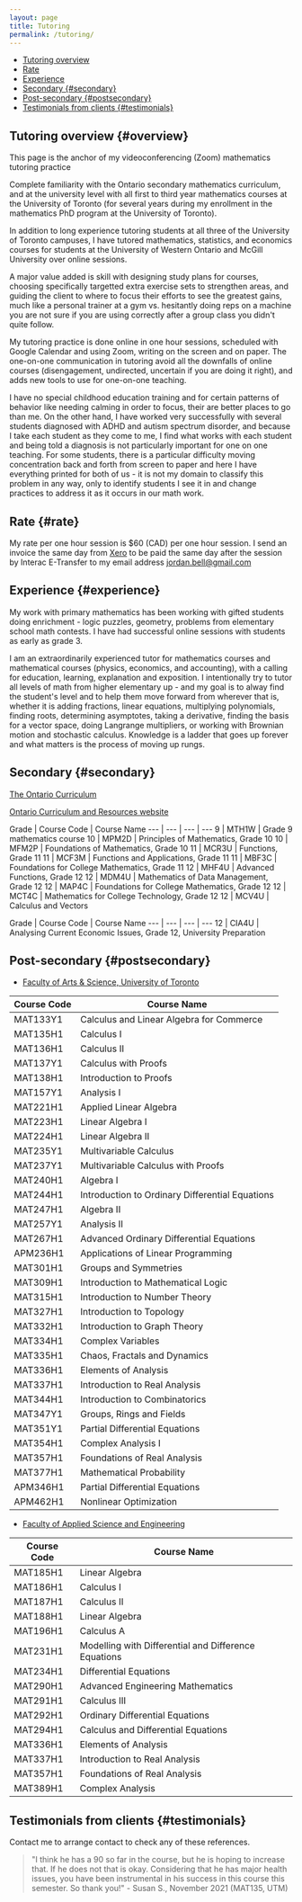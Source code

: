 ```yaml
---
layout: page
title: Tutoring
permalink: /tutoring/
---
```


- [Tutoring overview](#overview)
- [Rate](#rate)
- [Experience](#experience)
- [Secondary {#secondary}](#secondary)
- [Post-secondary {#postsecondary}](#postsecondary)
- [Testimonials from clients {#testimonials}](#testimonials)

## Tutoring overview {#overview}

This page is the anchor of my videoconferencing (Zoom) mathematics tutoring practice

Complete familiarity with the Ontario secondary mathematics curriculum, and at the university level with all first to third year mathematics courses at the University of Toronto (for several years during my enrollment in the mathematics PhD program at the University of Toronto).

In addition to long experience tutoring students at all three of the University of Toronto campuses, I have tutored mathematics, statistics, and economics courses for students at the University of Western Ontario and McGill University over online sessions.

A major value added is skill with designing study plans for courses, choosing specifically targetted extra exercise sets to strengthen areas, and guiding the client to where to focus their efforts to see the greatest gains, much like a personal trainer at a gym vs. hesitantly doing reps on a machine you are not sure if you are using correctly after a group class you didn't quite follow.

My tutoring practice is done online in one hour sessions, scheduled with Google Calendar and using Zoom, writing on the screen and on paper. The one-on-one communication in tutoring avoid all the downfalls of online courses (disengagement, undirected, uncertain if you are doing it right), and adds new tools to use for one-on-one teaching.

I have no special childhood education training and for certain patterns of behavior like needing calming in order to focus, their are better places to go than me. On the other hand, I have worked very successfully with several students diagnosed with ADHD and autism spectrum disorder, and because I take each student as they come to me, I find what works with each student and being told a diagnosis is not particularly important for one on one teaching. For some students, there is a particular difficulty moving concentration back and forth from screen to paper and here I have everything printed for both of us - it is not my domain to classify this problem in any way, only to identify students I see it in and change practices to address it as it occurs in our math work.


## Rate {#rate}

My rate per one hour session is \$60 (CAD) per one hour session. I send an invoice the same day from [Xero](https://www.xero.com/ca/) to be paid the same day after the session by Interac E-Transfer to my email address jordan.bell@gmail.com

## Experience {#experience}

My work with primary mathematics has been working with gifted students doing enrichment - logic puzzles, geometry, problems from elementary school math contests. I have had successful online sessions with students as early as grade 3.

I am an extraordinarily experienced tutor for mathematics courses and mathematical courses (physics, economics, and accounting), with a calling for education, learning, explanation and exposition. I intentionally try to tutor all levels of math from higher elementary up - and my goal is to alway find the student's level and to help them move forward from wherever that is, whether it is adding fractions, linear equations, multiplying polynomials, finding roots, determining asymptotes, taking a derivative, finding the basis for a vector space, doing Langrange multipliers, or working with Brownian motion and stochastic calculus. Knowledge is a ladder that goes up forever and what matters is the process of moving up rungs.


## Secondary {#secondary}

[The Ontario Curriculum](http://www.edu.gov.on.ca/eng/curriculum/secondary/index.html)

[Ontario Curriculum and Resources website](https://www.dcp.edu.gov.on.ca/en/curriculum/secondary-mathematics)

Grade | Course Code | Course Name
--- | --- | --- | ---
9 | MTH1W | Grade 9 mathematics course
10 | MPM2D | Principles of Mathematics, Grade 10
10 | MFM2P | Foundations of Mathematics, Grade 10
11 | MCR3U | Functions, Grade 11
11 | MCF3M | Functions and Applications, Grade 11
11 | MBF3C | Foundations for College Mathematics, Grade 11
12 | MHF4U | Advanced Functions, Grade 12
12 | MDM4U | Mathematics of Data Management, Grade 12
12 | MAP4C | Foundations for College Mathematics, Grade 12
12 | MCT4C | Mathematics for College Technology, Grade 12
12 | MCV4U | Calculus and Vectors

Grade | Course Code | Course Name
--- | --- | --- | ---
12 | CIA4U | Analysing Current Economic Issues, Grade 12, University Preparation

## Post-secondary {#postsecondary}

* [Faculty of Arts & Science, University of Toronto](https://artsci.calendar.utoronto.ca/)

Course Code | Course Name
--- | ---
MAT133Y1 | Calculus and Linear Algebra for Commerce
MAT135H1 | Calculus I
MAT136H1 | Calculus II
MAT137Y1 | Calculus with Proofs
MAT138H1 | Introduction to Proofs
MAT157Y1 | Analysis I
MAT221H1 | Applied Linear Algebra
MAT223H1 | Linear Algebra I
MAT224H1 | Linear Algebra II
MAT235Y1 | Multivariable Calculus
MAT237Y1 | Multivariable Calculus with Proofs
MAT240H1 | Algebra I
MAT244H1 | Introduction to Ordinary Differential Equations
MAT247H1 | Algebra II
MAT257Y1 | Analysis II
MAT267H1 | Advanced Ordinary Differential Equations
APM236H1 | Applications of Linear Programming
MAT301H1 | Groups and Symmetries
MAT309H1 | Introduction to Mathematical Logic
MAT315H1 | Introduction to Number Theory
MAT327H1 | Introduction to Topology
MAT332H1 | Introduction to Graph Theory
MAT334H1 | Complex Variables
MAT335H1 | Chaos, Fractals and Dynamics
MAT336H1 | Elements of Analysis
MAT337H1 | Introduction to Real Analysis
MAT344H1 | Introduction to Combinatorics
MAT347Y1 | Groups, Rings and Fields
MAT351Y1 | Partial Differential Equations
MAT354H1 | Complex Analysis I
MAT357H1 | Foundations of Real Analysis
MAT377H1 | Mathematical Probability
APM346H1 | Partial Differential Equations
APM462H1 | Nonlinear Optimization

* [Faculty of Applied Science and Engineering](https://undergrad.engineering.utoronto.ca/academics-registration/academic-calendar/)

Course Code | Course Name
--- | ---
MAT185H1 | Linear Algebra
MAT186H1 | Calculus I
MAT187H1 | Calculus II
MAT188H1 | Linear Algebra
MAT196H1 | Calculus A
MAT231H1 | Modelling with Differential and Difference Equations
MAT234H1 | Differential Equations
MAT290H1 | Advanced Engineering Mathematics
MAT291H1 | Calculus III
MAT292H1 | Ordinary Differential Equations
MAT294H1 | Calculus and Differential Equations
MAT336H1 | Elements of Analysis
MAT337H1 | Introduction to Real Analysis
MAT357H1 | Foundations of Real Analysis
MAT389H1 | Complex Analysis

## Testimonials from clients {#testimonials}

Contact me to arrange contact to check any of these references.

> "I think he has a 90 so far in the course, but he is hoping to increase that.  If he does not that is okay. Considering that he has major health issues, you have been instrumental in his success in this course this semester. So thank you!" - Susan S., November 2021 (MAT135, UTM)